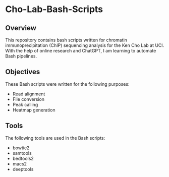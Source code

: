 # Cho-Lab-Bash-Scripts

## Overview ##
This repository contains bash scripts written for chromatin immunoprecipitation (ChIP) sequencing analysis for the Ken Cho Lab at UCI. With the help of online research and ChatGPT, I am learning to automate Bash pipelines. 

## Objectives ##
These Bash scripts were written for the following purposes:
* Read alignment
* File conversion
* Peak calling
* Heatmap generation

## Tools ##
The following tools are used in the Bash scripts:
* bowtie2
* samtools
* bedtools2
* macs2
* deeptools
